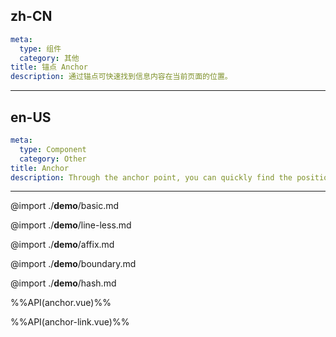 ## zh-CN
```yaml
meta:
  type: 组件
  category: 其他
title: 锚点 Anchor
description: 通过锚点可快速找到信息内容在当前页面的位置。
```
---
## en-US
```yaml
meta:
  type: Component
  category: Other
title: Anchor
description: Through the anchor point, you can quickly find the position of the information content on the current page.
```
---

@import ./__demo__/basic.md

@import ./__demo__/line-less.md

@import ./__demo__/affix.md

@import ./__demo__/boundary.md

@import ./__demo__/hash.md

%%API(anchor.vue)%%

%%API(anchor-link.vue)%%
